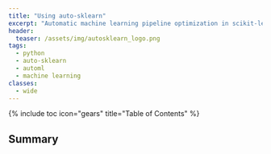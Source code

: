 ```yaml
---
title: "Using auto-sklearn"
excerpt: "Automatic machine learning pipeline optimization in scikit-learn."
header:
  teaser: /assets/img/autosklearn_logo.png
tags:
  - python
  - auto-sklearn
  - automl
  - machine learning
classes:
  - wide
---
```


{% include toc icon="gears" title="Table of Contents" %}

## Summary

